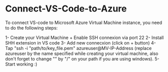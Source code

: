 # Connect-VS-Code-to-Azure

To connect VS-code to Microsoft Azure Virtual Machine instance, you need to do the following steps:

1- Create your Virtual Machine + Enable SSH connexion via port 22
2- Install SHH extension in VS code
3- Add new connecxion (click on + button)
4- Tap "ssh -i "path/to/key_file.pem" azureuser@MV-IP-Address (replace azureuser by the name specified while creating your virtual machine, also don't forget to change "\" by "/" on your path if you are using windows).
5- Start working :)
